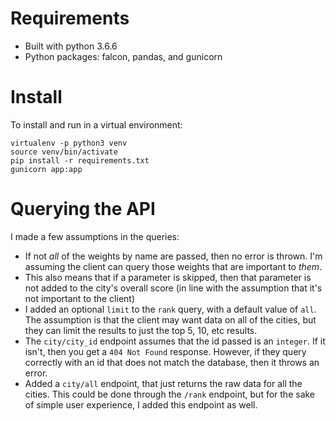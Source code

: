 # Requirements
- Built with python 3.6.6
- Python packages: falcon, pandas, and gunicorn

# Install
To install and run in a virtual environment:
```
virtualenv -p python3 venv
source venv/bin/activate
pip install -r requirements.txt
gunicorn app:app
```

# Querying the API
I made a few assumptions in the queries:
- If not *all* of the weights by name are passed, then no error is thrown. I'm assuming the client can query those weights that are important to *them*.
- This also means that if a parameter is skipped, then that parameter is not added to the city's overall score (in line with the assumption that it's not important to the client)
- I added an optional `limit` to the `rank` query, with a default value of `all`. The assumption is that the client may want data on all of the cities, but they can limit the results to just the top 5, 10, etc results.
- The `city/city_id` endpoint assumes that the id passed is an `integer`. If it isn't, then you get a `404 Not Found` response. However, if they query correctly with an id that does not match the database, then it throws an error.
- Added a `city/all` endpoint, that just returns the raw data for all the cities. This could be done through the `/rank` endpoint, but for the sake of simple user experience, I added this endpoint as well.